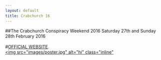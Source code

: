 ```yaml
---
layout: default
title: Crabchurch 16
---
```

##The Crabchurch Conspiracy Weekend 2016
Saturday 27th and Sunday 28th February 2016
<br>
<br>
#<a href="http://cc16.co.uk/" target="_blank">OFFICIAL WEBSITE</a>.
<br>
<a href="http://cc16.co.uk/" target="_blank"><img src="images/poster.jpg" alt="hi" class="inline"</a>

